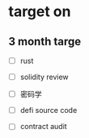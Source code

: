 # target on 

## 3 month targe 

* [ ] rust
* [ ] solidity review     
* [ ] 密码学  

* [ ] defi source code 
* [ ] contract audit 



```c
 
```

 
